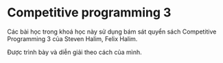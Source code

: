 # Competitive programming 3 

Các bài học trong khoá học này sử dụng bám sát quyển sách Competitive Programming 3 của Steven Halim, Felix Halim.

Được trình bày và diễn giải theo cách của mình.
